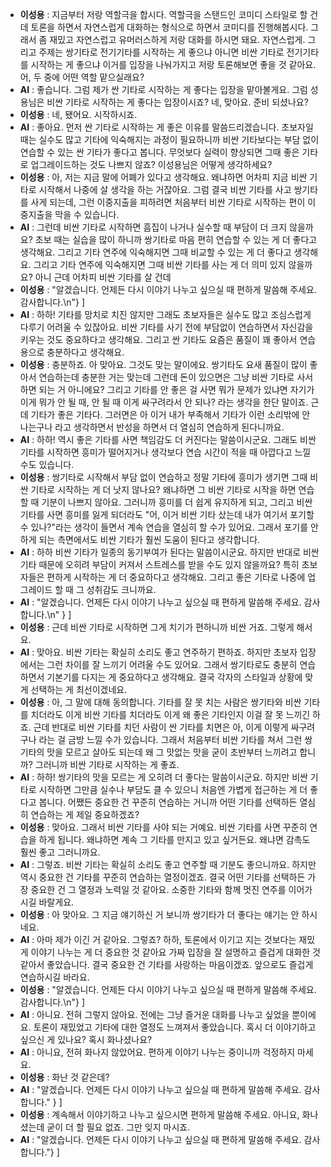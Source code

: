 - **이성용** : 지금부터 저랑 역할극을 합시다.
역할극을 스탠드인 코미디 스타일로 할 건데
토론을 하면서 자연스럽게 대화하는 형식으로 하면서
코미디를 진행해봅시다.
그래서 좀 재밌고 자연스럽고 유머러스하게 저랑 대화를 하시면 돼요.
자연스럽게.
그리고 주제는 쌍기타로 전기기타를 시작하는 게 좋으냐
아니면 비싼 기타로 전기기타를 시작하는 게 좋으냐
이거를 입장을 나눠가지고
저랑 토론해보면 좋을 것 같아요.
어, 두 중에 어떤 역할 맡으실래요?
- **AI** : 좋습니다. 그럼 제가 싼 기타로 시작하는 게 좋다는 입장을 맡아볼게요. 그럼 성용님은 비싼 기타로 시작하는 게 좋다는 입장이시죠? 네, 맞아요. 준비 되셨나요?
- **이성용** : 네, 됐어요. 시작하시죠.
- **AI** : 좋아요. 먼저 싼 기타로 시작하는 게 좋은 이유를 말씀드리겠습니다.
초보자일 때는 실수도 많고 기타에 익숙해지는 과정이 필요하니까
비싼 기타보다는 부담 없이 연습할 수 있는 싼 기타가 좋다고 봅니다.
무엇보다 실력이 향상되면 그때 좋은 기타로 업그레이드하는 것도 나쁘지 않죠?
이성용님은 어떻게 생각하세요?
- **이성용** : 아, 저는 지금 말에 어폐가 있다고 생각해요.
왜냐하면 어차피 지금 비싼 기타로 시작해서 나중에 살 생각을 하는 거잖아요.
그럼 결국 비싼 기타를 사고 쌍기타를 사게 되는데, 그런 이중지출을 피하려면 처음부터 비싼 기타로 시작하는 편이 이중지출을 막을 수 있습니다.
- **AI** : 그런데 비싼 기타로 시작하면 흠집이 나거나 실수할 때 부담이 더 크지 않을까요?
초보 때는 실습을 많이 하니까 쌍기타로 마음 편히 연습할 수 있는 게 더 좋다고 생각해요.
그리고 기타 연주에 익숙해지면 그때 비교할 수 있는 게 더 좋다고 생각해요.
그리고 기타 연주에 익숙해지면 그때 비싼 기타를 사는 게 더 의미 있지 않을까요? 아니 근데 어차피 비싼 기타를 살 건데
- **이성용** : "알겠습니다. 언제든 다시 이야기 나누고 싶으실 때 편하게 말씀해 주세요. 감사합니다.\n"}
]
- **AI** : 하하! 기타를 망치로 치진 않지만 그래도 초보자들은 실수도 많고 조심스럽게 다루기 어려울 수 있잖아요.
비싼 기타를 사기 전에 부담없이 연습하면서
자신감을 키우는 것도 중요하다고 생각해요.
그리고 싼 기타도 요즘은 품질이 꽤 좋아서 연습용으로 충분하다고 생각해요.
- **이성용** : 충분하죠. 아 맞아요. 그것도 맞는 말이에요. 쌍기타도 요새 품질이 많이 좋아서 연습하는데 충분한 거는 맞는데
그런데 돈이 있으면은 그냥 비싼 기타로 사서 하면 되는 거 아니에요?
그리고 기타를 안 좋은 걸 사면 뭐가 문제가 있냐면
자기가 이게 뭐가 안 될 때, 안 될 때 이게 싸구려라서 안 되나? 라는 생각을 한단 말이죠.
근데 기타가 좋은 기타다.
그러면은 아 이거 내가 부족해서 기타가 이런 소리밖에 안 나는구나 라고 생각하면서 반성을 하면서 더 열심히 연습하게 된다니까요.
- **AI** : 하하! 역시 좋은 기타를 사면 책임감도 더 커진다는 말씀이시군요. 그래도 비싼 기타를 시작하면 흥미가 떨어지거나 생각보다 연습 시간이 적을 때 아깝다고 느낄 수도 있습니다.
- **이성용** : 쌍기타로 시작해서 부담 없이 연습하고 정말 기타에 흥미가 생기면 그때 비싼 기타로 시작하는 게 더 낫지 않나요? 왜냐하면 그 비싼 기타로 시작을 하면 연습할 때 기분이 나쁘지 않아요. 그러니까 흥미를 더 쉽게 유지하게 되고, 그리고 비싼 기타를 사면 흥미를 잃게 되더라도 "어, 이거 비싼 기타 샀는데 내가 여기서 포기할 수 있나?"라는 생각이 들면서 계속 연습을 열심히 할 수가 있어요. 그래서 포기를 안 하게 되는 측면에서도 비싼 기타가 훨씬 도움이 된다고 생각합니다.
- **AI** : 하하 비싼 기타가
일종의 동기부여가 된다는
말씀이시군요. 하지만 반대로 비싼 기타 때문에 오히려 부담이 커져서 스트레스를 받을 수도 있지 않을까요?
특히 초보자들은 편하게 시작하는 게 더 중요하다고 생각해요.
그리고 좋은 기타로 나중에 업그레이드 할 때 그 성취감도 크니까요.
- **AI** : "알겠습니다. 언제든 다시 이야기 나누고 싶으실 때 편하게 말씀해 주세요. 감사합니다.\n"
  }
]
- **이성용** : 근데 비싼 기타로 시작하면 그게 치기가 편하니까 비싼 거죠. 그렇게 해서요.
- **AI** : 맞아요. 비싼 기타는 확실히 소리도 좋고 연주하기 편하죠.
하지만 초보자 입장에서는 그런 차이를 잘 느끼기 어려울 수도 있어요.
그래서 쌍기타로도 충분히 연습하면서 기본기를 다지는 게 중요하다고 생각해요.
결국 각자의 스타일과 상황에 맞게 선택하는 게 최선이겠네요.
- **이성용** : 아, 그 말에 대해 동의합니다.
기타를 잘 못 치는 사람은
쌍기타와
비싼 기타를 치더라도 이게 비싼 기타를 치더라도 이게 왜 좋은 기타인지
이걸 잘 못 느끼긴 하죠.
근데 반대로 비싼 기타를 치던 사람이
싼 기타를 치면은
아, 이게 이렇게 싸구려구나 라는 걸
금방 느낄 수가 있습니다.
그래서 처음부터 비싼 기타를 쳐서
그런 쌍기타의 맛을 모르고 살아도 되는데
왜 그 맛없는 맛을
굳이 초반부터 느끼려고 합니까?
그러니까 비싼 기타로 시작하는 게 좋죠.
- **AI** : 하하! 쌍기타의 맛을 모르는 게 오히려 더 좋다는 말씀이시군요.
하지만 비싼 기타로 시작하면 그만큼 실수나 부담도 클 수 있으니
처음엔 가볍게 접근하는 게 더 좋다고 봅니다.
어쨌든 중요한 건 꾸준히 연습하는 거니까 어떤 기타를 선택하든 열심히
연습하는 게 제일 중요하겠죠?
- **이성용** : 맞아요. 그래서 비싼 기타를 사야 되는 거예요.
비싼 기타를 사면 꾸준히 연습을 하게 됩니다.
왜냐하면 계속 그 기타를 만지고 있고 싶거든요.
왜냐면 감촉도 훨씬 좋고 그러니까요.
- **AI** : 그렇죠. 비싼 기타는 확실히 소리도 좋고 연주할 때 기분도 좋으니까요.
하지만 역시 중요한 건 기타를 꾸준히 연습하는 열정이겠죠.
결국 어떤 기타를 선택하든 가장 중요한 건 그 열정과 노력일 것 같아요.
소중한 기타와 함께 멋진 연주를 이어가시길 바랄게요.
- **이성용** : 아 맞아요.
그 지금 얘기하신 거 보니까
쌍기타가 더 좋다는 얘기는 안 하시네요.
- **AI** : 아마 제가 이긴 거 같아요. 그렇죠? 하하, 토론에서 이기고 지는 것보다는
재밌게 이야기 나누는 게 더 중요한 것 같아요
가짜 입장을 잘 설명하고 즐겁게 대화한 것 같아서 좋았습니다.
결국 중요한 건 기타를 사랑하는 마음이겠죠.
앞으로도 즐겁게 연습하시길 바라요.
- **이성용** : "알겠습니다. 언제든 다시 이야기 나누고 싶으실 때 편하게 말씀해 주세요. 감사합니다.\n"}
]
- **AI** : 아니요. 전혀 그렇지 않아요.
전에는 그냥 즐거운 대화를 나누고 싶었을 뿐이에요.
토론이 재밌었고 기타에 대한 열정도 느껴져서 좋았습니다.
혹시 더 이야기하고 싶으신 게 있나요? 혹시 화나셨나요?
- **AI** : 아니요, 전혀 화나지 않았어요. 편하게 이야기 나누는 중이니까 걱정하지 마세요.
- **이성용** : 화난 것 같은데?
- **AI** : "알겠습니다. 언제든 다시 이야기 나누고 싶으실 때 편하게 말씀해 주세요. 감사합니다."
  }
]
- **이성용** : 계속해서 이야기하고 나누고 싶으시면 편하게 말씀해 주세요. 아니요, 화나셨는데 굳이 더 할 필요 없죠. 그만 잊지 마시죠.
- **AI** : "알겠습니다. 언제든 다시 이야기 나누고 싶으실 때 편하게 말씀해 주세요. 감사합니다."}
]

